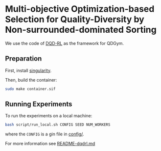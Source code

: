 # Multi-objective Optimization-based Selection for Quality-Diversity by Non-surrounded-dominated Sorting

We use the code of [DQD-RL](https://github.com/icaros-usc/dqd-rl) as the framework for QDGym.

## Preparation

First, install [singularity](https://apptainer.org).

Then, build the container:

```sh
sudo make container.sif
```

## Running Experiments

To run the experiments on a local machine:
```sh
bash script/run_local.sh CONFIG SEED NUM_WORKERS
```
where the `CONFIG` is a gin file in [config/](config/).

For more information see [README-dqdrl.md](README-dqdrl.md)
